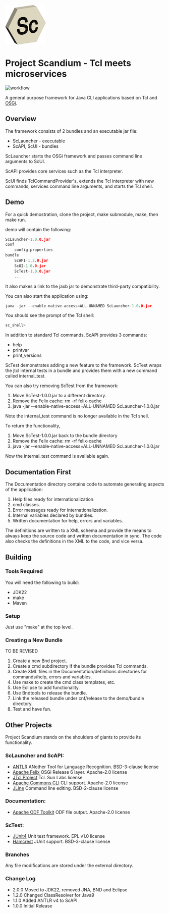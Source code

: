 ![Alt text](./assets/ScLogo128.png)
# Project Scandium - Tcl meets microservices

![workflow](https://github.com/veriktig/scandium/actions/workflows/build.yml/badge.svg)

A general purpose framework for Java CLI applications based on Tcl and [OSGi](https://www.osgi.org).

## Overview
The framework consists of 2 bundles and an executable jar file:
* ScLauncher - executable
* ScAPI, ScUI - bundles

ScLauncher starts the OSGi framework and passes command line arguments to ScUI.

ScAPI provides core services such as the Tcl interpreter.

ScUI finds TclCommandProvider's, extends the Tcl interpreter with new commands, services command line arguments, and starts the Tcl shell.

## Demo

For a quick demostration, clone the project, make submodule, make, then make run.

demo will contain the following:

```c
ScLauncher-1.0.0.jar
conf
    config.properties
bundle
    ScAPI-1.2.0.jar
    ScUI-1.0.0.jar
    ScTest-1.0.0.jar
    ...
```
It also makes a link to the jaxb jar to demonstrate third-party compatibility.

You can also start the application using:
```c
java -jar --enable-native-access=ALL-UNNAMED ScLauncher-1.0.0.jar
```

You should see the prompt of the Tcl shell:
```c
sc_shell>
```

In addition to standard Tcl commands, ScAPI provides 3 commands:
* help
* printvar
* print_versions

ScTest demonstrates adding a new feature to the framework.
ScTest wraps the jtcl internal tests in a bundle and provides them with a new command called internal_test.

You can also try removing ScTest from the framework:

1. Move ScTest-1.0.0.jar to a different directory.
2. Remove the Felix cache: rm -rf felix-cache
3. java -jar --enable-native-access=ALL-UNNAMED ScLauncher-1.0.0.jar

Note the internal_test command is no longer available in the Tcl shell.

To return the functionality,

1. Move ScTest-1.0.0.jar back to the bundle directory
2. Remove the Felix cache: rm -rf felix-cache
3. java -jar --enable-native-access=ALL-UNNAMED ScLauncher-1.0.0.jar

Now the internal_test command is available again.

## Documentation First
The Documentation directory contains code to automate generating aspects of the application:

1. Help files ready for internationalization.
2. cmd classes.
3. Error messages ready for internationalization.
4. Internal variables declared by bundles.
5. Written documentation for help, errors and variables.

The definitions are written to a XML schema and provide the means to always keep the source code and written documentation in sync. The code also checks the definitions in the XML to the code, and vice versa.

## Building

### Tools Required
You will need the following to build:
* JDK22
* make
* Maven

### Setup

Just use "make" at the top level.

### Creating a New Bundle

TO BE REVISED

1. Create a new Bnd project.
2. Create a cmd subdirectory if the bundle provides Tcl commands.
3. Create XML files in the Documentation/definitions directories for commands/help, errors and variables.
4. Use make to create the cmd class templates, etc.
5. Use Eclipse to add functionality.
6. Use Bndtools to release the bundle.
7. Link the released bundle under cnf/release to the demo/bundle directory.
8. Test and have fun.

## Other Projects
Project Scandium stands on the shoulders of giants to provide its functionality.
### ScLauncher and ScAPI:
* [ANTLR](http://www.antlr.org) ANother Tool for Language Recognition. BSD-3-clause license
* [Apache Felix](http://felix.apache.org) OSGi Release 6 layer. Apache-2.0 license
* [JTcl Project](http://jtcl-project.github.io/jtcl/) Tcl. Sun Labs license
* [Apache Commons CLI](https://commons.apache.org/proper/commons-cli/) CLI support. Apache-2.0 license
* [JLine](https://github.com/jline/jline3.git) Command line editing. BSD-2-clause license

### Documentation:
* [Apache ODF Toolkit](http://incubator.apache.org/odftoolkit/index.html) ODF file output. Apache-2.0 license

### ScTest:
* [JUnit4](https://junit.org/junit4/) Unit test framework. EPL v1.0 license
* [Hamcrest](http://hamcrest.org/) JUnit support. BSD-3-clause license

### Branches
Any file modifications are stored under the external directory.

### Change Log
* 2.0.0 Moved to JDK22, removed JNA, BND and Eclipse
* 1.2.0 Changed ClassResolver for Java9
* 1.1.0 Added ANTLR v4 to ScAPI
* 1.0.0 Initial Release
